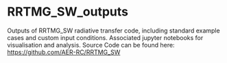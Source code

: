 # RRTMG_SW_outputs
Outputs of RRTMG_SW radiative transfer code, including standard example cases and custom input conditions. Associated jupyter notebooks for visualisation and analysis. Source Code can be found here: https://github.com/AER-RC/RRTMG_SW
